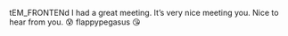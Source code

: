 tEM_FRONTENd
I had a great meeting.
It’s very nice meeting you.
Nice to hear from you.
:cold_sweat:
flappypegasus
:kissing_heart:
